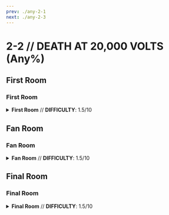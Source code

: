 ```yaml
---
prev: ./any-2-1
next: ./any-2-3
---
```


# 2-2 // DEATH AT 20,000 VOLTS (Any%)

## First Room

<div class="hidden-header">

### First Room

</div>

<details class="easy">
    <summary>
        <b>First Room</b> // <b>DIFFICULTY</b>: 1.5/10
    </summary>
    <p>
     Start off by performing a <a href="/speedrun-tech#slam-store">Slam Store</a> in the starting room and then sliding into the right wall and then <a href="/speedrun-tech#wall-bounces">Wall Bouncing</a>. 
     <p>
      </p>
      Fire a rocket at the window of the building on the right to break the electrical panel behind it. When you are next to the door slam, look up, and <a href="/speedrun-tech#ub-ultaboost">UB</a> to break another panel. 
      <p>
      </p>
      As soon as you are above the building dash to stop your momentum, <a href="/speedrun-tech#pboost-projectile-boost">Projectile Boost</a> the final panel, then dash backwards and slam back to the door.
      <p>
      </p>
      <a href="/speedrun-tech#ce-boost-core-eject-boost">CE Boost</a> under the door as it opens, turn right and dash slide. When you reach the top of the stairs, turn left and <a href="/speedrun-tech#ce-boost-core-eject-boost">CE Boost</a> again to reach the checkpoint. 
      <div class="note">
     <div class="note-header">
        <i class="fa-solid fa-circle-exclamation"></i>
        Note
    </div>
    If you are not on harmless, you will not have enough health for the final <a href="/speedrun-tech#ce-boost-core-eject-boost">CE Boost</a>, however you can still collect the checkpoint while dead.
</div>
    </p>
</details>


## Fan Room

<div class="hidden-header">

### Fan Room

</div>

<details class="easy">
    <summary>
        <b>Fan Room</b> // <b>DIFFICULTY</b>: 1.5/10
    </summary>
    <p>
     After checkpointing turn around and aim as shown, then <a href="/speedrun-tech#ub-ultraboost">UB</a> 
     When you reach the center of the room <a href="/speedrun-tech#rocket-ride">Rocket Ride</a> to the door. When you reach the door, slam off the rocket and <a href="/speedrun-tech#ce-boost-core-eject-boost">CE Boost</a> through it, then slam and use jackhammer on one of the soldiers to boost and place oil beneath you to maintain speed. When you reach the end of the hallway, turn and dash to the checkpoint.
    </p>
</details>

## Final Room

<div class="hidden-header">

### Final Room

</div>

<details class="easy">
    <summary>
        <b>Final Room</b> // <b>DIFFICULTY</b>: 1.5/10
    </summary>
    <p>
    After checkpointing, dash slide and place oil to maintain speed. <a href="/speedrun-tech#rocket-ride">Rocket Ride</a> when you reach final room, curve your rocket up, jump, then turn around and shoot the panel with a rocket. 
    <p>
      </p>
    Slam down and slide towards the exit while charging a core eject, turn right and look up at a 45 degree angle fire the core and <a href="/speedrun-tech#nuke">Nuke</a> to break both of the remaining panels
    <p>
      </p>
      As the door to the exit opens <a href="/speedrun-tech#ce-boost-core-eject-boost">CE Boost</a> under it, then <a href="/speedrun-tech#slideways-exit">Slideways Exit</a>
      </p>
</details>